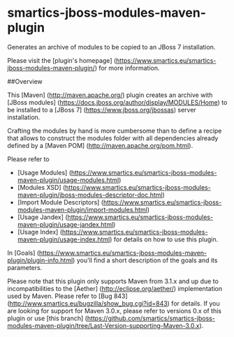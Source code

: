 smartics-jboss-modules-maven-plugin
===================================

Generates an archive of modules to be copied to an JBoss 7 installation.

Please visit the [plugin's homepage] (https://www.smartics.eu/smartics-jboss-modules-maven-plugin/) for more information.

##Overview

This [Maven] (http://maven.apache.org/) plugin creates an archive with [JBoss modules] (https://docs.jboss.org/author/display/MODULES/Home) to be installed to a [JBoss 7] (https://www.jboss.org/jbossas) server installation.

Crafting the modules by hand is more cumbersome than to define a recipe that allows to construct the modules folder with all dependencies already defined by a [Maven POM] (http://maven.apache.org/pom.html).

Please refer to

* [Usage Modules] (https://www.smartics.eu/smartics-jboss-modules-maven-plugin/usage-modules.html)
* [Modules XSD] (https://www.smartics.eu/smartics-jboss-modules-maven-plugin/jboss-modules-descriptor-doc.html)
* [Import Module Descriptors] (https://www.smartics.eu/smartics-jboss-modules-maven-plugin/import-modules.html)
* [Usage Jandex] (https://www.smartics.eu/smartics-jboss-modules-maven-plugin/usage-jandex.html)
* [Usage Index] (https://www.smartics.eu/smartics-jboss-modules-maven-plugin/usage-index.html)
for details on how to use this plugin.

In [Goals] (https://www.smartics.eu/smartics-jboss-modules-maven-plugin/plugin-info.html) you'll find a short description of the goals and its parameters.

Please note that this plugin only supports Maven from 3.1.x and up due to incompatibilities to the [Aether] (http://eclipse.org/aether/) implementation used by Maven. Please refer to [Bug 843] (http://www.smartics.eu/bugzilla/show_bug.cgi?id=843) for details. If you are looking for support for Maven 3.0.x, please refer to versions 0.x of this plugin or use [this branch] (https://github.com/smartics/smartics-jboss-modules-maven-plugin/tree/Last-Version-supporting-Maven-3.0.x).
